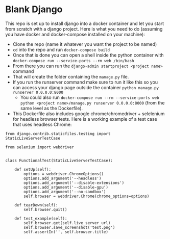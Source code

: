 # Blank Django

This repo is set up to install django into a docker container and let you start from scratch with a django project. Here is what you need to do (assuming you have docker and docker-compose installed on your machine):

* Clone the repo (name it whatever you want the project to be named)
* `cd` into the repo and run `docker-compose build`
* Once that is done you can open a shell inside the python container with `docker-compose run --service-ports --rm web /bin/bash`
* From there you can run the `django-admin startproject <project name>` command
* That will create the folder containing the `manage.py` file.
* If you run the runserver command make sure to run it like this so you can access your django page outside the container `python manage.py runserver 0.0.0.0:8000`
    * You could also run `docker-compose run --rm --service-ports web python <project name>/manage.py runserver 0.0.0.0:8000` (from the same level as the Dockerfile).
* This Dockerfile also includes google chrome/chromedriver + selelenium for headless browser tests. Here is a working example of a test case that uses headless Chrome:

```
from django.contrib.staticfiles.testing import StaticLiveServerTestCase

from selenium import webdriver


class FunctionalTest(StaticLiveServerTestCase):

    def setUp(self):
        options = webdriver.ChromeOptions()
        options.add_argument('--headless')
        options.add_argument('--disable-extensions')
        options.add_argument('--disable-gpu')
        options.add_argument('--no-sandbox')
        self.browser = webdriver.Chrome(chrome_options=options)

    def tearDown(self):
        self.browser.quit()

    def test_example(self):
        self.browser.get(self.live_server_url)
        self.browser.save_screenshot('test.png')
        self.assertIn('', self.browser.title)
```
